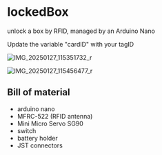 # lockedBox
unlock a box by RFID, managed by an Arduino Nano

Update the variable "cardID" with your tagID

![IMG_20250127_115351732_r](https://github.com/user-attachments/assets/c1777ee5-21e0-4f48-ac95-116298123e76)


![IMG_20250127_115456477_r](https://github.com/user-attachments/assets/247d1a34-7b4b-42ed-a6d9-87898d93bf79)

## Bill of material
* arduino nano
* MFRC-522 (RFID antenna)
* Mini Micro Servo SG90
* switch
* battery holder
* JST connectors
